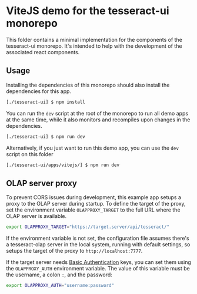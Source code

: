 # ViteJS demo for the tesseract-ui monorepo

This folder contains a minimal implementation for the components of the  tesseract-ui monorepo. It's intended to help with the development of the associated react components.

## Usage

Installing the dependencies of this monorepo should also install the dependencies for this app.

```bash
[./tesseract-ui] $ npm install
```

You can run the `dev` script at the root of the monorepo to run all demo apps at the same time, while it also monitors and recompiles upon changes in the dependencies.

```bash
[./tesseract-ui] $ npm run dev
```

Alternatively, if you just want to run this demo app, you can use the `dev` script on this folder

```bash
[./tesseract-ui/apps/vitejs/] $ npm run dev
```

## OLAP server proxy

To prevent CORS issues during development, this example app setups a proxy to the OLAP server during startup. To define the target of the proxy, set the environment variable `OLAPPROXY_TARGET` to the full URL where the OLAP server is available.

```bash
export OLAPPROXY_TARGET="https://target.server/api/tesseract/"
```

If the environment variable is not set, the configuration file assumes there's a tesseract-olap server in the local system, running with default settings, so setups the target of the proxy to `http://localhost:7777`.

If the target server needs [Basic Authentication](https://developer.mozilla.org/en-US/docs/Web/HTTP/Authentication#basic_authentication_scheme) keys, you can set them using the `OLAPPROXY_AUTH` environment variable. The value of this variable must be the username, a colon `:`, and the password:

```bash
export OLAPPROXY_AUTH="username:password"
```
